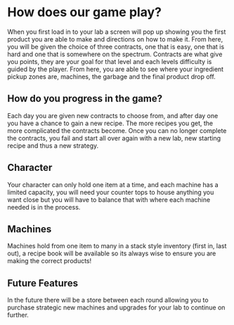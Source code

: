# How does our game play?
When you first load in to your lab a screen will pop up showing you the first product you are able to make and directions on how to make it. From here, you will be given the choice of three contracts, one that is easy, one that is hard and one that is somewhere on the spectrum. Contracts are what give you points, they are your goal for that level and each levels difficulty is guided by the player. From here, you are able to see where your ingredient pickup zones are, machines, the garbage and the final product drop off. 

## How do you progress in the game?
Each day you are given new contracts to choose from, and after day one you have a chance to gain a new recipe. The more recipes you get, the more complicated the contracts become. Once you can no longer complete the contracts, you fail and start all over again with a new lab, new starting recipe and thus a new strategy.

## Character
Your character can only hold one item at a time, and each machine has a limited capacity, you will need your counter tops to house anything you want close but you will have to balance that with where each machine needed is in the process. 

## Machines
Machines hold from one item to many in a stack style inventory (first in, last out), a recipe book will be available so its always wise to ensure you are making the correct products!

## Future Features
In the future there will be a store between each round allowing you to purchase strategic new machines and upgrades for your lab to continue on further.

